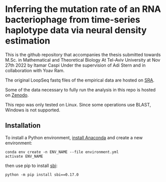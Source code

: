 # Inferring the mutation rate of an RNA bacteriophage from time-series haplotype data via neural density estimation

This is the github repository that accompanies the thesis submitted towards M.Sc. in Mathematical and Theoretical Biology
At Tel-Aviv University at Nov 27th 2022 by Itamar Caspi Under the supervision of Adi Stern and in collaboration with Yoav Ram.

The original LoopSeq fastq files of the empirical data are hosted on [SRA](https://www.ncbi.nlm.nih.gov/sra/PRJNA902661). 

Some of the data necessary to fully run the analysis in this repo is hosted on [Zenodo](https://zenodo.org/record/7307532).

This repo was only tested on Linux. Since some operations use BLAST, Windows is not supported.


## Installation

To install a Python environment, [install Anaconda](https://www.anaconda.com/products/distribution) and create a new environment:
```
conda env create -n ENV_NAME --file environment.yml 
activate ENV_NAME
```
then use pip to install [sbi](https://www.mackelab.org/sbi): 
```
python -m pip install sbi==0.17.0
```

